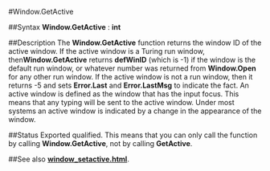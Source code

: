 
#Window.GetActive

##Syntax
**Window.GetActive** : **int**

##Description
The **Window.GetActive** function returns the window ID of the active window. If the active window is a Turing run window, then**Window.GetActive** returns **defWinID** (which is -1) if the window is the default run window, or whatever number was returned from **Window.Open** for any other run window. If the active window is not a run window, then it returns -5 and sets **Error.Last** and **Error.LastMsg** to indicate the fact.
An active window is defined as the window that has the input focus. This means that any typing will be sent to the active window. Under most systems an active window is indicated by a change in the appearance of the window.

##Status
Exported qualified.
This means that you can only call the function by calling **Window.GetActive**, not by calling **GetActive**.

##See also
**[window_setactive.html](Window.SetActive)**.
